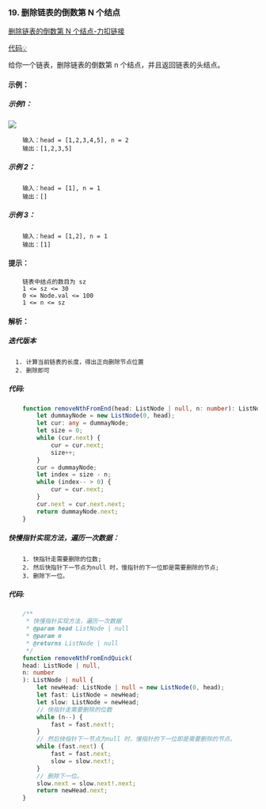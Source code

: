 ### 19. 删除链表的倒数第 N 个结点
[删除链表的倒数第 N 个结点-力扣链接](https://leetcode.cn/problems/remove-nth-node-from-end-of-list/)

[代码&#x1F4A1;](https://gitee.com/songsshao/niuke-hj/blob/master/leetcode/ListNode/05.删除链表的倒数第N个节点.ts)

给你一个链表，删除链表的倒数第 n 个结点，并且返回链表的头结点。

#### 示例：
##### 示例1：
![](https://assets.leetcode.com/uploads/2020/10/03/remove_ex1.jpg)
```shell
    输入：head = [1,2,3,4,5], n = 2
    输出：[1,2,3,5]
```

##### 示例 2：
```shell
    输入：head = [1], n = 1
    输出：[]
```

##### 示例 3：
```shell
    输入：head = [1,2], n = 1
    输出：[1]
```

#### 提示：
```shell
    链表中结点的数目为 sz
    1 <= sz <= 30
    0 <= Node.val <= 100
    1 <= n <= sz
```

#### 解析：

##### 迭代版本

```shell
  1. 计算当前链表的长度，得出正向删除节点位置
  2. 删除即可
```

##### 代码:

```typescript
    function removeNthFromEnd(head: ListNode | null, n: number): ListNode | null {
        let dummayNode = new ListNode(0, head);
        let cur: any = dummayNode;
        let size = 0;
        while (cur.next) {
            cur = cur.next;
            size++;
        }
        cur = dummayNode;
        let index = size - n;
        while (index-- > 0) {
            cur = cur.next;
        }
        cur.next = cur.next.next;
        return dummayNode.next;
    }
```

##### 快慢指针实现方法，遍历一次数据：
```shell
    1. 快指针走需要删除的位数;
    2. 然后快指针下一节点为null 时，慢指针的下一位即是需要删除的节点;
    3. 删除下一位。
```

##### 代码:
```typescript
    /**
     * 快慢指针实现方法，遍历一次数据
     * @param head ListNode | null
     * @param n
     * @returns ListNode | null
     */
    function removeNthFromEndQuick(
    head: ListNode | null,
    n: number
    ): ListNode | null {
        let newHead: ListNode | null = new ListNode(0, head);
        let fast: ListNode = newHead;
        let slow: ListNode = newHead;
        // 快指针走需要删除的位数
        while (n--) {
            fast = fast.next!;
        }
        // 然后快指针下一节点为null 时，慢指针的下一位即是需要删除的节点。
        while (fast.next) {
            fast = fast.next;
            slow = slow.next!;
        }
        // 删除下一位。
        slow.next = slow.next!.next;
        return newHead.next;
    }
```